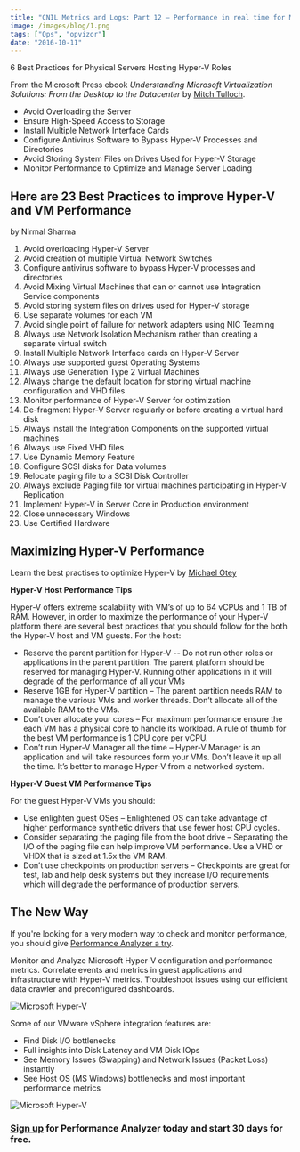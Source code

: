 ```yaml
---
title: "CNIL Metrics and Logs: Part 12 – Performance in real time for Microsoft Hyper-V"
image: /images/blog/1.png
tags: ["Ops", "opvizor"]
date: "2016-10-11"
---
```


6 Best Practices for Physical Servers Hosting Hyper-V Roles

From the Microsoft Press ebook _Understanding Microsoft Virtualization Solutions: From the Desktop to the Datacenter_ by [Mitch Tulloch](http://mtit.com/).

- Avoid Overloading the Server
- Ensure High-Speed Access to Storage
- Install Multiple Network Interface Cards
- Configure Antivirus Software to Bypass Hyper-V Processes and Directories
- Avoid Storing System Files on Drives Used for Hyper-V Storage
- Monitor Performance to Optimize and Manage Server Loading

## Here are 23 Best Practices to improve Hyper-V and VM Performance

by Nirmal Sharma

1. Avoid overloading Hyper-V Server
2. Avoid creation of multiple Virtual Network Switches
3. Configure antivirus software to bypass Hyper-V processes and directories
4. Avoid Mixing Virtual Machines that can or cannot use Integration Service components
5. Avoid storing system files on drives used for Hyper-V storage
6. Use separate volumes for each VM
7. Avoid single point of failure for network adapters using NIC Teaming
8. Always use Network Isolation Mechanism rather than creating a separate virtual switch
9. Install Multiple Network Interface cards on Hyper-V Server
10. Always use supported guest Operating Systems
11. Always use Generation Type 2 Virtual Machines
12. Always change the default location for storing virtual machine configuration and VHD files
13. Monitor performance of Hyper-V Server for optimization
14. De-fragment Hyper-V Server regularly or before creating a virtual hard disk
15. Always install the Integration Components on the supported virtual machines
16. Always use Fixed VHD files
17. Use Dynamic Memory Feature
18. Configure SCSI disks for Data volumes
19. Relocate paging file to a SCSI Disk Controller
20. Always exclude Paging file for virtual machines participating in Hyper-V Replication
21. Implement Hyper-V in Server Core in Production environment
22. Close unnecessary Windows
23. Use Certified Hardware

## Maximizing Hyper-V Performance

Learn the best practises to optimize Hyper-V by [Michael Otey](http://windowsitpro.com/author/michael-otey)

**Hyper-V Host Performance Tips**

Hyper-V offers extreme scalability with VM’s of up to 64 vCPUs and 1 TB of RAM. However, in order to maximize the performance of your Hyper-V platform there are several best practices that you should follow for the both the Hyper-V host and VM guests. For the host:

- Reserve the parent partition for Hyper-V -- Do not run other roles or applications in the parent partition. The parent platform should be reserved for managing Hyper-V. Running other applications in it will degrade of the performance of all your VMs
- Reserve 1GB for Hyper-V partition – The parent partition needs RAM to manage the various VMs and worker threads. Don’t allocate all of the available RAM to the VMs.
- Don’t over allocate your cores – For maximum performance ensure the each VM has a physical core to handle its workload. A rule of thumb for the best VM performance is 1 CPU core per vCPU.
- Don’t run Hyper-V Manager all the time – Hyper-V Manager is an application and will take resources form your VMs. Don’t leave it up all the time. It’s better to manage Hyper-V from a networked system.

**Hyper-V Guest VM Performance Tips**

For the guest Hyper-V VMs you should:

- Use enlighten guest OSes – Enlightened OS can take advantage of higher performance synthetic drivers that use fewer host CPU cycles.
- Consider separating the paging file from the boot drive – Separating the I/O of the paging file can help improve VM performance. Use a VHD or VHDX that is sized at 1.5x the VM RAM.
- Don’t use checkpoints on production servers – Checkpoints are great for test, lab and help desk systems but they increase I/O requirements which will degrade the performance of production servers.

## The New Way

If you're looking for a very modern way to check and monitor performance, you should give [Performance Analyzer a try](http://try.opvizor.com/perfanalyzer/).

Monitor and Analyze Microsoft Hyper-V configuration and performance metrics. Correlate events and metrics in guest applications and infrastructure with Hyper-V metrics. Troubleshoot issues using our efficient data crawler and preconfigured dashboards.

![Microsoft Hyper-V](/images/blog/1.png)

Some of our VMware vSphere integration features are:

- Find Disk I/O bottlenecks
- Full insights into Disk Latency and VM Disk IOps
- See Memory Issues (Swapping) and Network Issues (Packet Loss) instantly
- See Host OS (MS Windows) bottlenecks and most important performance metrics

![Microsoft Hyper-V](/images/blog/2.png)

### [Sign up](http://try.opvizor.com/perfanalyzer/) for Performance Analyzer today and start 30 days for free.
